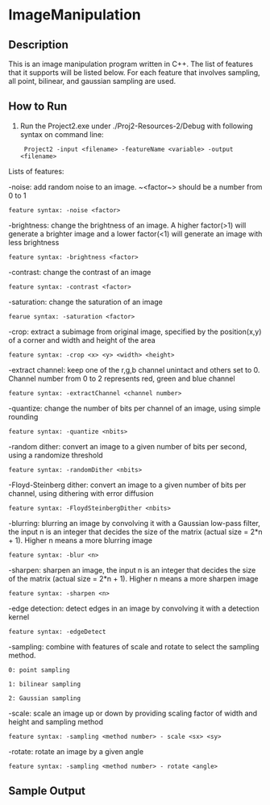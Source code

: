 # ImageManipulation

## Description
This is an image manipulation program written in C++. The list of features that it supports will be listed below. For each feature that involves sampling, all point, bilinear, and gaussian sampling are used. 

## How to Run
1. Run the Project2.exe under ./Proj2-Resources-2/Debug with following syntax on command line:

        Project2 -input <filename> -featureName <variable> -output <filename>

Lists of features:

-noise: add random noise to an image. ~<factor~> should be a number from 0 to 1

    feature syntax: -noise <factor>

-brightness: change the brightness of an image. A higher factor(>1) will generate a brighter image and a lower factor(<1) will generate an image with less brightness

    feature syntax: -brightness <factor>

-contrast: change the contrast of an image

    feature syntax: -contrast <factor>

-saturation: change the saturation of an image

    fearue syntax: -saturation <factor>

-crop: extract a subimage from original image, specified by the position(x,y) of a corner and width and height of the area

    feature syntax: -crop <x> <y> <width> <height>

-extract channel: keep one of the r,g,b channel unintact and others set to 0. Channel number from 0 to 2 represents red, green and blue channel

    feature syntax: -extractChannel <channel number>

-quantize: change the number of bits per channel of an image, using simple rounding

    feature syntax: -quantize <nbits>

-random dither: convert an image to a given number of bits per second, using a randomize threshold

    feature syntax: -randomDither <nbits>

-Floyd-Steinberg dither: convert an image to a given number of bits per channel, using dithering with error diffusion

    feature syntax: -FloydSteinbergDither <nbits>

-blurring: blurring an image by convolving it with a Gaussian low-pass filter, the input n is an integer that decides the size of the matrix (actual size = 2*n + 1).
 Higher n means a more blurring image
    
    feature syntax: -blur <n>

-sharpen: sharpen an image, the input n is an integer that decides the size of the matrix (actual size = 2*n + 1).
 Higher n means a more sharpen image

    feature syntax: -sharpen <n>
  
-edge detection: detect edges in an image by convolving it with a detection kernel
 
    feature syntax: -edgeDetect
  
-sampling: combine with features of scale and rotate to select the sampling method. 

    0: point sampling

    1: bilinear sampling

    2: Gaussian sampling
  
-scale: scale an image up or down by providing scaling factor of width and height and sampling method

    feature syntax: -sampling <method number> - scale <sx> <sy>
  
-rotate: rotate an image by a given angle

    feature syntax: -sampling <method number> - rotate <angle>
    
    
## Sample Output 
